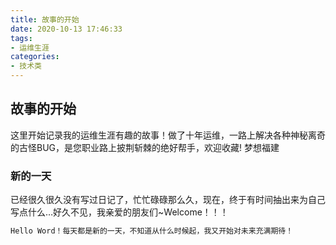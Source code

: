 ```yaml
---
title: 故事的开始
date: 2020-10-13 17:46:33
tags: 
- 运维生涯
categories: 
- 技术类
---
```


## 故事的开始 
这里开始记录我的运维生涯有趣的故事！做了十年运维，一路上解决各种神秘离奇的古怪BUG，是您职业路上披荆斩棘的绝好帮手，欢迎收藏! 梦想福建

### 新的一天
已经很久很久没有写过日记了，忙忙碌碌那么久，现在，终于有时间抽出来为自己写点什么…好久不见，我亲爱的朋友们~Welcome！！！

``` bash
Hello Word！每天都是新的一天，不知道从什么时候起，我又开始对未来充满期待！
```